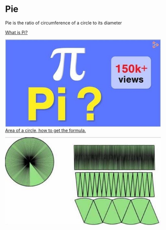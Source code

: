 # Pie

Pie is the ratio of circumference of a circle to its diameter

[What is Pi?](https://www.youtube.com/watch?v=DLcjed7qy4I)

![image](../../media/Pie-image1.jpg)
[Area of a circle, how to get the formula.](https://www.youtube.com/watch?v=YokKp3pwVFc)

![image](../../media/Pie-image2.jpg)
